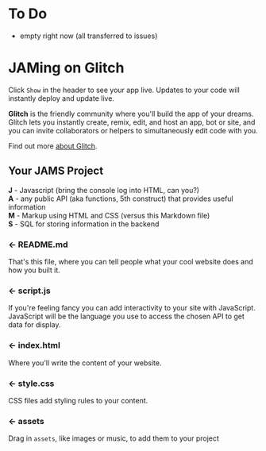 # To Do 
  - empty right now (all transferred to issues)

JAMing on Glitch
=================

Click `Show` in the header to see your app live. Updates to your code will instantly deploy and update live.

**Glitch** is the friendly community where you'll build the app of your dreams. Glitch lets you instantly create, remix, edit, and host an app, bot or site, and you can invite collaborators or helpers to simultaneously edit code with you.

Find out more [about Glitch](https://glitch.com/about).


Your JAMS Project
------------

**J** - Javascript (bring the console log into HTML, can you?)  
**A** - any public API (aka functions, 5th construct) that provides useful information  
**M** - Markup using HTML and CSS  (versus this Markdown file)  
**S** - SQL for storing information in the backend

### ← README.md

That's this file, where you can tell people what your cool website does and how you built it.

### ← script.js
If you're feeling fancy you can add interactivity to your site with JavaScript.
JavaScript will be the language you use to access the chosen API to get data for display. 

### ← index.html

Where you'll write the content of your website. 

### ← style.css

CSS files add styling rules to your content.


### ← assets

Drag in `assets`, like images or music, to add them to your project


